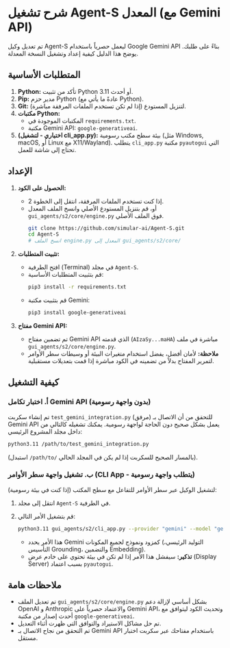 # شرح تشغيل Agent-S المعدل (مع Gemini API)

تم تعديل وكيل Agent-S ليعمل حصرياً باستخدام Google Gemini API بناءً على طلبك. يوضح هذا الدليل كيفية إعداد وتشغيل النسخة المعدلة.

## المتطلبات الأساسية

1.  **Python:** تأكد من تثبيت Python 3.11 أو أحدث.
2.  **Pip:** مدير حزم Python (عادةً ما يأتي مع Python).
3.  **Git:** لتنزيل المستودع (إذا لم تكن تستخدم الملفات المرفقة مباشرة).
4.  **مكتبات Python:**
    *   المكتبات الموجودة في `requirements.txt`.
    *   مكتبة Gemini API: `google-generativeai`.
5.  **(اختياري - لتشغيل cli_app.py):** بيئة سطح مكتب رسومية (مثل Windows, macOS, أو Linux مع X11/Wayland). يتطلب `cli_app.py` مكتبة `pyautogui` التي تحتاج إلى شاشة للعمل.

## الإعداد

1.  **الحصول على الكود:**
    *   إذا كنت تستخدم الملفات المرفقة، انتقل إلى الخطوة 2.
    *   أو، قم بتنزيل المستودع الأصلي وانسخ الملف المعدل `gui_agents/s2/core/engine.py` فوق الملف الأصلي.
        ```bash
        git clone https://github.com/simular-ai/Agent-S.git
        cd Agent-S
        # انسخ الملف engine.py المعدل إلى gui_agents/s2/core/
        ```

2.  **تثبيت المتطلبات:**
    *   افتح الطرفية (Terminal) في مجلد `Agent-S`.
    *   قم بتثبيت المتطلبات الأساسية:
        ```bash
        pip3 install -r requirements.txt
        ```
    *   قم بتثبيت مكتبة Gemini:
        ```bash
        pip3 install google-generativeai
        ```

3.  **مفتاح Gemini API:**
    *   تم تضمين مفتاح Gemini API الذي قدمته (`AIzaSy...maHA`) مباشرة في ملف `gui_agents/s2/core/engine.py`.
    *   **ملاحظة:** لأمان أفضل، يفضل استخدام متغيرات البيئة أو وسيطات سطر الأوامر لتمرير المفتاح بدلاً من تضمينه في الكود مباشرة إذا قمت بتعديلات مستقبلية.

## كيفية التشغيل

### أ. اختبار تكامل Gemini API (بدون واجهة رسومية)

تم إنشاء سكربت `test_gemini_integration.py` (مرفق) للتحقق من أن الاتصال بـ Gemini API يعمل بشكل صحيح دون الحاجة لواجهة رسومية. يمكنك تشغيله كالتالي من داخل مجلد المشروع الرئيسي:

```bash
python3.11 /path/to/test_gemini_integration.py
```
(استبدل `/path/to/` بالمسار الصحيح للسكربت إذا لم يكن في المجلد الحالي).

### ب. تشغيل واجهة سطر الأوامر (CLI App - يتطلب واجهة رسومية)

لتشغيل الوكيل عبر سطر الأوامر للتفاعل مع سطح المكتب (إذا كنت في بيئة رسومية):

1.  انتقل إلى مجلد `Agent-S` في الطرفية.
2.  قم بتشغيل الأمر التالي:

    ```bash
    python3.11 gui_agents/s2/cli_app.py --provider "gemini" --model "gemini-1.5-flash" --grounding_model_provider "gemini" --grounding_model "gemini-1.5-flash" --embedding_engine_type "gemini"
    ```

    *   هذا الأمر يحدد Gemini كمزود ونموذج لجميع المكونات (التوليد الرئيسي، التأسيس Grounding، والتضمين Embedding).
    *   **تذكير:** سيفشل هذا الأمر إذا لم تكن في بيئة تحتوي على خادم عرض (Display Server) بسبب اعتماد `pyautogui`.

## ملاحظات هامة

*   تم تعديل الملف `gui_agents/s2/core/engine.py` بشكل أساسي لإزالة دعم OpenAI و Anthropic والاعتماد حصرياً على Gemini API، وتحديث الكود ليتوافق مع أحدث إصدار من مكتبة `google-generativeai`.
*   تم حل مشاكل الاستيراد والتوافق التي ظهرت أثناء التعديل.
*   تم التحقق من نجاح الاتصال بـ Gemini API باستخدام مفتاحك عبر سكربت اختبار مستقل.

